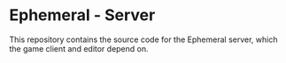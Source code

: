 # Ephemeral - Server
This repository contains the source code for the Ephemeral server, which the game client and editor depend on.

